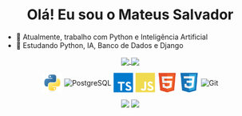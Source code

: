 <p align="center">
  <h1 align="center">Olá! Eu sou o Mateus Salvador</h1>
</p>

- 🔭 Atualmente, trabalho com Python e Inteligência Artificial <br>
- 🌱 Estudando Python, IA, Banco de Dados e Django


<p align="center">
  <a href="https://github.com/anuraghazra/github-readme-stats">
    <img height=180 align="center" src="https://github-readme-stats.vercel.app/api?username=mateussalvador&show_icons=true&theme=tokyonight&rank_icon=github" />
  </a>
  <a href="https://github.com/anuraghazra/github-readme-stats">
    <img height=180 align="center" src="https://github-readme-stats.vercel.app/api/top-langs/?username=mateussalvador&hide:jupyter%20notebook&layout=donut&theme=tokyonight" />
  </a>
</p>

<p align="center">
  <img align="center" title="Python" alt="Python" height="40" width="40" src="https://raw.githubusercontent.com/devicons/devicon/master/icons/python/python-original.svg">
  <img align="center" title="PostgreSQL"  alt="PostgreSQL" height = "40" width="40" src="https://cdn.jsdelivr.net/gh/devicons/devicon@latest/icons/postgresql/postgresql-original.svg" />     
  <img align="center" title="TypeScript"  alt="TypeScript" height="40" width="40" src="https://raw.githubusercontent.com/devicons/devicon/master/icons/typescript/typescript-plain.svg">
  <img align="center" title="JavaScript"  alt="JavaScript" height="40" width="40" src="https://raw.githubusercontent.com/devicons/devicon/master/icons/javascript/javascript-plain.svg">
  <img align="center" title="HTML"  alt="HTML" height="40" width="40" src="https://raw.githubusercontent.com/devicons/devicon/master/icons/html5/html5-original.svg">
  <img align="center" title="CSS"  alt="CSS" height="40" width="40" src="https://raw.githubusercontent.com/devicons/devicon/master/icons/css3/css3-original.svg">
  <img align="center" title="Git"  alt="Git" height="40" width="40" src="https://cdn.jsdelivr.net/gh/devicons/devicon@latest/icons/git/git-original.svg"
</p>

<p align="center">
  <a href = "mailto:mateuslimasalvador@gmail.com"><img src="https://img.shields.io/badge/-Gmail-%23333?style=for-the-badge&logo=gmail&logoColor=white" target="_blank"></a>
  <a href="https://www.linkedin.com/in/mateussalvador/" target="_blank"><img src="https://img.shields.io/badge/-LinkedIn-%230077B5?style=for-the-badge&logo=linkedin&logoColor=white" target="_blank"></a>
</p>
